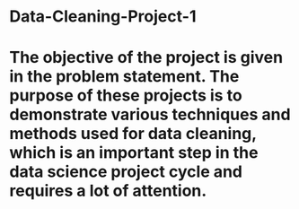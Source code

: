 # Data-Cleaning-Project-1

# The objective of the project is given in the problem statement. The purpose of these projects is to demonstrate various techniques and methods used for data cleaning, which is an important step in the data science project cycle and requires a lot of attention.
